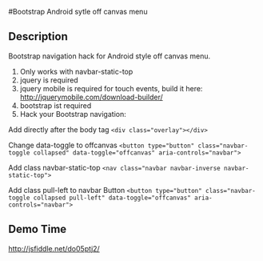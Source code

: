 #Bootstrap Android sytle off canvas menu

## Description
Bootstrap navigation hack for Android style off canvas menu.

1. Only works with navbar-static-top
2. jquery is required
3. jquery mobile is required for touch events, build it here: http://jquerymobile.com/download-builder/
4. bootstrap ist required
5. Hack your Bootstrap navigation:

Add directly after the body tag
```<div class="overlay"></div>``` 

Change data-toggle to offcanvas
```<button type="button" class="navbar-toggle collapsed" data-toggle="offcanvas" aria-controls="navbar">```

Add class navbar-static-top
```<nav class="navbar navbar-inverse navbar-static-top">```

Add class pull-left to navbar Button
```<button type="button" class="navbar-toggle collapsed pull-left" data-toggle="offcanvas" aria-controls="navbar">```

## Demo Time
http://jsfiddle.net/do05ptj2/